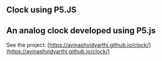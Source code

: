 Clock using P5.JS
---------------------
An analog clock developed using P5.js
---------------------
See the project: [https://avinashvidyarthi.github.io/clock/](https://avinashvidyarthi.github.io/clock/)